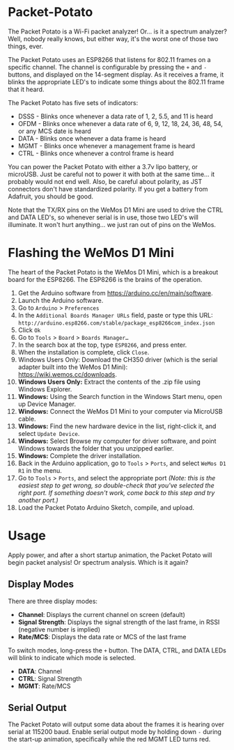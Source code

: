 # Packet-Potato

The Packet Potato is a Wi-Fi packet analyzer! Or... is it a spectrum analyzer? Well, nobody really knows, but either way, it's the worst one of those two things, ever.

The Packet Potato uses an ESP8266 that listens for 802.11 frames on a specific channel. The channel is configurable by pressing the `+` and `-` buttons, and displayed on the 14-segment display. As it receives a frame, it blinks the appropriate LED's to indicate some things about the 802.11 frame that it heard.

The Packet Potato has five sets of indicators:
* DSSS - Blinks once whenever a data rate of 1, 2, 5.5, and 11 is heard
* OFDM - Blinks once whenever a data rate of 6, 9, 12, 18, 24, 36, 48, 54, or any MCS date is heard
* DATA - Blinks once whenever a data frame is heard
* MGMT - Blinks once whenever a management frame is heard
* CTRL - Blinks once whenever a control frame is heard

You can power the Packet Potato with either a 3.7v lipo battery, or microUSB. Just be careful not to power it with both at the same time... it probably would not end well. Also, be careful about polarity, as JST connectors don't have standardized polarity. If you get a battery from Adafruit, you should be good.

Note that the TX/RX pins on the WeMos D1 Mini are used to drive the CTRL and DATA LED's, so whenever serial is in use, those two LED's will illuminate. It won't hurt anything... we just ran out of pins on the WeMos.

# Flashing the WeMos D1 Mini

The heart of the Packet Potato is the WeMos D1 Mini, which is a breakout board for the ESP8266. The ESP8266 is the brains of the operation.

1. Get the Arduino software from https://arduino.cc/en/main/software.
2. Launch the Arduino software.
3. Go to `Arduino` > `Preferences`
4. In the `Additional Boards Manager URLs` field, paste or type this URL:
`http://arduino.esp8266.com/stable/package_esp8266com_index.json`
5. Click `Ok`
6. Go to `Tools` > `Board` > `Boards Manager…`
7. In the search box at the top, type `ESP8266`, and press enter.
8. When the installation is complete, click `Close`.
9. Windows Users Only: Download the CH350 driver (which is the serial adapter built into the WeMos D1 Mini): https://wiki.wemos.cc/downloads.
10. **Windows Users Only:** Extract the contents of the .zip file using Windows Explorer.
11. **Windows:** Using the Search function in the Windows Start menu, open up Device Manager.
12. **Windows:** Connect the WeMos D1 Mini to your computer via MicroUSB cable.
13. **Windows:** Find the new hardware device in the list, right-click it, and select `Update Device`.
14. **Windows:** Select Browse my computer for driver software, and point Windows towards the folder that you unzipped earlier.
15. **Windows:** Complete the driver installation.
16. Back in the Arduino application, go to `Tools` > `Ports`, and select `WeMos D1 R1` in the menu.
17. Go to `Tools` > `Ports`, and select the appropriate port *(Note: this is the easiest step to get wrong, so double-check that you've selected the right port. If something doesn't work, come back to this step and try another port.)*
18. Load the Packet Potato Arduino Sketch, compile, and upload.

# Usage

Apply power, and after a short startup animation, the Packet Potato will begin packet analysis! Or spectrum analysis. Which is it again?

## Display Modes

There are three display modes:
- **Channel**: Displays the current channel on screen (default)
- **Signal Strength**: Displays the signal strength of the last frame, in RSSI (negative number is implied)
- **Rate/MCS**: Displays the data rate or MCS of the last frame

To switch modes, long-press the `+` button. The DATA, CTRL, and DATA LEDs will blink to indicate which mode is selected.

- **DATA**: Channel
- **CTRL**: Signal Strength
- **MGMT**: Rate/MCS

## Serial Output

The Packet Potato will output some data about the frames it is hearing over serial at 115200 baud. Enable serial output mode by holding down `-` during the start-up animation, specifically while the red MGMT LED turns red.
